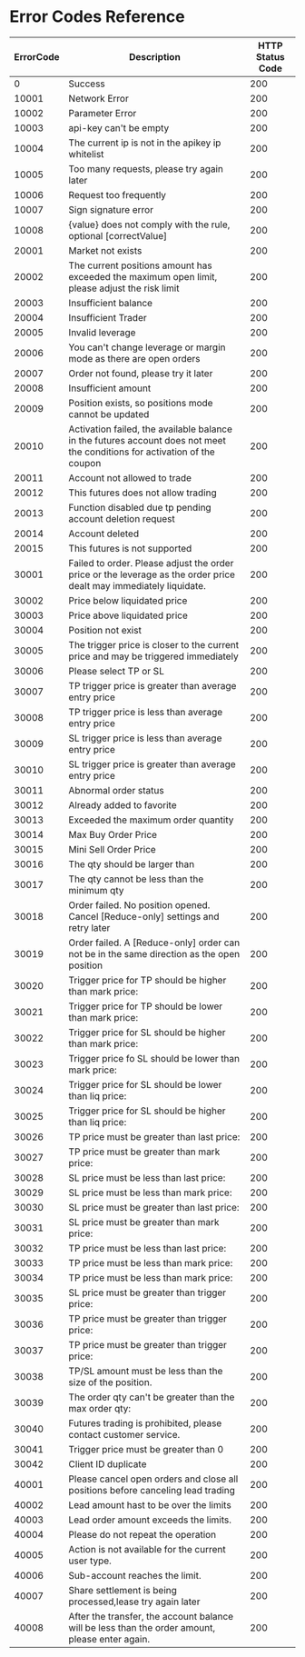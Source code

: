 # Error Codes Reference

| ErrorCode | Description | HTTP Status Code |
|-----------|-------------|-----------------|
| 0 | Success | 200 |
| 10001 | Network Error | 200 |
| 10002 | Parameter Error | 200 |
| 10003 | api-key can't be empty | 200 |
| 10004 | The current ip is not in the apikey ip whitelist | 200 |
| 10005 | Too many requests, please try again later | 200 |
| 10006 | Request too frequently | 200 |
| 10007 | Sign signature error | 200 |
| 10008 | {value} does not comply with the rule, optional [correctValue] | 200 |
| 20001 | Market not exists | 200 |
| 20002 | The current positions amount has exceeded the maximum open limit, please adjust the risk limit | 200 |
| 20003 | Insufficient balance | 200 |
| 20004 | Insufficient Trader | 200 |
| 20005 | Invalid leverage | 200 |
| 20006 | You can't change leverage or margin mode as there are open orders | 200 |
| 20007 | Order not found, please try it later | 200 |
| 20008 | Insufficient amount | 200 |
| 20009 | Position exists, so positions mode cannot be updated | 200 |
| 20010 | Activation failed, the available balance in the futures account does not meet the conditions for activation of the coupon | 200 |
| 20011 | Account not allowed to trade | 200 |
| 20012 | This futures does not allow trading | 200 |
| 20013 | Function disabled due tp pending account deletion request | 200 |
| 20014 | Account deleted | 200 |
| 20015 | This futures is not supported | 200 |
| 30001 | Failed to order. Please adjust the order price or the leverage as the order price dealt may immediately liquidate. | 200 |
| 30002 | Price below liquidated price | 200 |
| 30003 | Price above liquidated price | 200 |
| 30004 | Position not exist | 200 |
| 30005 | The trigger price is closer to the current price and may be triggered immediately | 200 |
| 30006 | Please select TP or SL | 200 |
| 30007 | TP trigger price is greater than average entry price | 200 |
| 30008 | TP trigger price is less than average entry price | 200 |
| 30009 | SL trigger price is less than average entry price | 200 |
| 30010 | SL trigger price is greater than average entry price | 200 |
| 30011 | Abnormal order status | 200 |
| 30012 | Already added to favorite | 200 |
| 30013 | Exceeded the maximum order quantity | 200 |
| 30014 | Max Buy Order Price | 200 |
| 30015 | Mini Sell Order Price | 200 |
| 30016 | The qty should be larger than | 200 |
| 30017 | The qty cannot be less than the minimum qty | 200 |
| 30018 | Order failed. No position opened. Cancel [Reduce-only] settings and retry later | 200 |
| 30019 | Order failed. A [Reduce-only] order can not be in the same direction as the open position | 200 |
| 30020 | Trigger price for TP should be higher than mark price: | 200 |
| 30021 | Trigger price for TP should be lower than mark price: | 200 |
| 30022 | Trigger price for SL should be higher than mark price: | 200 |
| 30023 | Trigger price fo SL should be lower than mark price: | 200 |
| 30024 | Trigger price for SL should be lower than liq price: | 200 |
| 30025 | Trigger price for SL should be higher than liq price: | 200 |
| 30026 | TP price must be greater than last price: | 200 |
| 30027 | TP price must be greater than mark price: | 200 |
| 30028 | SL price must be less than last price: | 200 |
| 30029 | SL price must be less than mark price: | 200 |
| 30030 | SL price must be greater than last price: | 200 |
| 30031 | SL price must be greater than mark price: | 200 |
| 30032 | TP price must be less than last price: | 200 |
| 30033 | TP price must be less than mark price: | 200 |
| 30034 | TP price must be less than mark price: | 200 |
| 30035 | SL price must be greater than trigger price: | 200 |
| 30036 | TP price must be greater than trigger price: | 200 |
| 30037 | TP price must be greater than trigger price: | 200 |
| 30038 | TP/SL amount must be less than the size of the position. | 200 |
| 30039 | The order qty can't be greater than the max order qty: | 200 |
| 30040 | Futures trading is prohibited, please contact customer service. | 200 |
| 30041 | Trigger price must be greater than 0 | 200 |
| 30042 | Client ID duplicate | 200 |
| 40001 | Please cancel open orders and close all positions before canceling lead trading | 200 |
| 40002 | Lead amount hast to be over the limits | 200 |
| 40003 | Lead order amount exceeds the limits. | 200 |
| 40004 | Please do not repeat the operation | 200 |
| 40005 | Action is not available for the current user type. | 200 |
| 40006 | Sub-account reaches the limit. | 200 |
| 40007 | Share settlement is being processed,lease try again later | 200 |
| 40008 | After the transfer, the account balance will be less than the order amount, please enter again. | 200 |